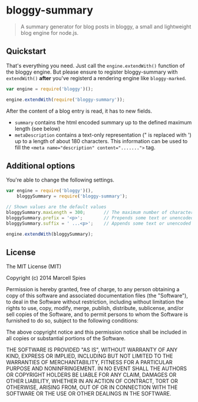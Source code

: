 # bloggy-summary

> A summary generator for blog posts in bloggy, a small and lightweight blog engine for node.js.

## Quickstart

That's everything you need. Just call the `engine.extendWith()` function of the bloggy engine. But please ensure to register bloggy-summary with `extendWith()` __after__ you've registerd a rendering engine like `bloggy-marked`.

```Javascript
var engine = require('bloggy')();

engine.extendWith(require('bloggy-summary'));
```

After the content of a blog entry is read, it has to new fields.
- `summary` contains the html encoded summary up to the defined maximum length (see below)
- `metaDescription` contains a text-only representation (" is replaced with ') up to a length of about 180 characters. This information can be used to fill the `<meta name="description" content=".......">` tag.

## Additional options

You're able to change the following settings.

```Javascript
var engine = require('bloggy')(),
    bloggySummary = require('bloggy-summary');

// Shown values are the default values
bloggySummary.maxLength = 300;       // The maximum number of characters for the html-encoded, text-only summary snippet.
bloggySummary.prefix = '<p>';        // Prepends some text or unencoded strings
bloggySummary.suffix = ' ...<p>';    // Appends some text or unencoded strings

engine.extendWith(bloggySummary);

```

License
-------

The MIT License (MIT)

Copyright (c) 2014 Marcell Spies

Permission is hereby granted, free of charge, to any person obtaining a copy
of this software and associated documentation files (the "Software"), to deal
in the Software without restriction, including without limitation the rights
to use, copy, modify, merge, publish, distribute, sublicense, and/or sell
copies of the Software, and to permit persons to whom the Software is
furnished to do so, subject to the following conditions:

The above copyright notice and this permission notice shall be included in
all copies or substantial portions of the Software.

THE SOFTWARE IS PROVIDED "AS IS", WITHOUT WARRANTY OF ANY KIND, EXPRESS OR
IMPLIED, INCLUDING BUT NOT LIMITED TO THE WARRANTIES OF MERCHANTABILITY,
FITNESS FOR A PARTICULAR PURPOSE AND NONINFRINGEMENT. IN NO EVENT SHALL THE
AUTHORS OR COPYRIGHT HOLDERS BE LIABLE FOR ANY CLAIM, DAMAGES OR OTHER
LIABILITY, WHETHER IN AN ACTION OF CONTRACT, TORT OR OTHERWISE, ARISING FROM,
OUT OF OR IN CONNECTION WITH THE SOFTWARE OR THE USE OR OTHER DEALINGS IN
THE SOFTWARE.